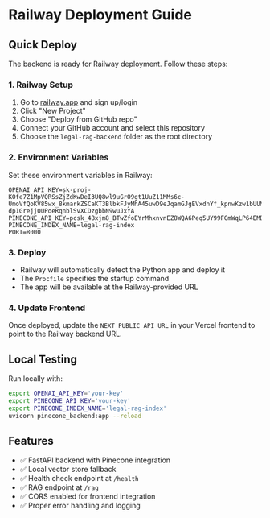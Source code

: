 # Railway Deployment Guide

## Quick Deploy

The backend is ready for Railway deployment. Follow these steps:

### 1. Railway Setup
1. Go to [railway.app](https://railway.app) and sign up/login
2. Click "New Project" 
3. Choose "Deploy from GitHub repo"
4. Connect your GitHub account and select this repository
5. Choose the `legal-rag-backend` folder as the root directory

### 2. Environment Variables
Set these environment variables in Railway:

```
OPENAI_API_KEY=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
PINECONE_API_KEY=pcsk_4Bxjm8_BTwZfoEYrMhxnvnEZ8WQA6Peq5UY99FGmWqLP64EMDsy8DF1isy2RrQUFWQE8Qf
PINECONE_INDEX_NAME=legal-rag-index
PORT=8000
```

### 3. Deploy
- Railway will automatically detect the Python app and deploy it
- The `Procfile` specifies the startup command
- The app will be available at the Railway-provided URL

### 4. Update Frontend
Once deployed, update the `NEXT_PUBLIC_API_URL` in your Vercel frontend to point to the Railway backend URL.

## Local Testing
Run locally with:
```bash
export OPENAI_API_KEY='your-key'
export PINECONE_API_KEY='your-key'  
export PINECONE_INDEX_NAME='legal-rag-index'
uvicorn pinecone_backend:app --reload
```

## Features
- ✅ FastAPI backend with Pinecone integration
- ✅ Local vector store fallback
- ✅ Health check endpoint at `/health`
- ✅ RAG endpoint at `/rag`
- ✅ CORS enabled for frontend integration
- ✅ Proper error handling and logging